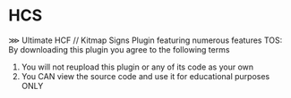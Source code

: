# HCS
⋙ Ultimate HCF // Kitmap Signs Plugin featuring numerous features
TOS:
By downloading this plugin you agree to the following terms
1. You will not reupload this plugin or any of its code as your own
2. You CAN view the source code and use it for educational purposes ONLY
